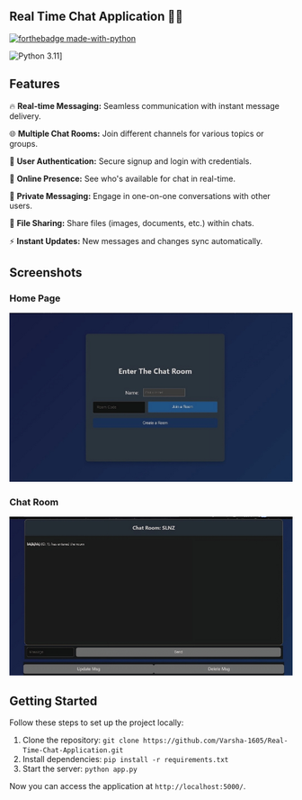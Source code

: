 ## Real Time Chat Application 💬🈸

[![forthebadge made-with-python](http://ForTheBadge.com/images/badges/made-with-python.svg)](https://www.python.org/)

![Python 3.11](https://img.shields.io/badge/python-3.11-blue.svg)]

## Features

🔥 **Real-time Messaging:** Seamless communication with instant message delivery.

🌐 **Multiple Chat Rooms:** Join different channels for various topics or groups.

🔐 **User Authentication:** Secure signup and login with credentials.

👥 **Online Presence:** See who's available for chat in real-time.

💬 **Private Messaging:** Engage in one-on-one conversations with other users.

📎 **File Sharing:** Share files (images, documents, etc.) within chats.

⚡ **Instant Updates:** New messages and changes sync automatically.

## Screenshots

### Home Page
<img src="https://github.com/Varsha-1605/Real-Time-Chat-Application/blob/main/t1.png">

### Chat Room
<img src="https://github.com/Varsha-1605/Real-Time-Chat-Application/blob/main/t2.png">

## Getting Started

Follow these steps to set up the project locally:

1. Clone the repository: `git clone https://github.com/Varsha-1605/Real-Time-Chat-Application.git`
2. Install dependencies: `pip install -r requirements.txt`
3. Start the server: `python app.py`

Now you can access the application at `http://localhost:5000/`.
